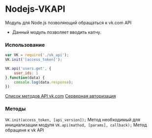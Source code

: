Nodejs-VKAPI
============

Модуль для Node.js позволяющий обращаться к vk.com API
* Данный модуль позволяет вводить капчу.

### Использование ###

```js
var VK = require('./vk_api');
VK.init('[access_token]');

VK.api('users.get', {
	user_ids: 1
},function(data) {
	console.log(data.response);
})
```
[Список методов API vk.com](http://vk.com/dev/methods)
[Серверная авторизация](http://vk.com/dev/auth_sites)

### Методы ###
```VK.init(access_token, [api_version]);``` Метод необходимый для инициализации модуля
```VK.api(mathod, [params], callback);``` Метод обращеня к vk API

